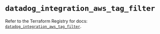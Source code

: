 # `datadog_integration_aws_tag_filter`

Refer to the Terraform Registry for docs: [`datadog_integration_aws_tag_filter`](https://registry.terraform.io/providers/datadog/datadog/3.43.1/docs/resources/integration_aws_tag_filter).

